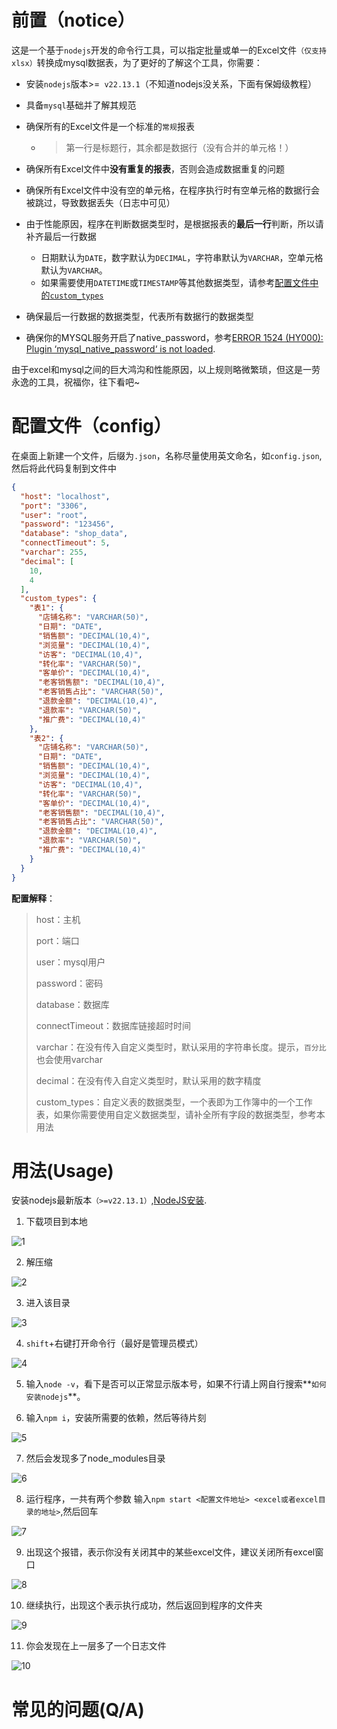 # 前置（notice）

这是一个基于`nodejs`开发的命令行工具，可以指定批量或单一的Excel文件`（仅支持xlsx）`转换成mysql数据表，为了更好的了解这个工具，你需要：

+ 安装`nodejs`版本>=` v22.13.1`（不知道nodejs没关系，下面有保姆级教程）

+ 具备`mysql`基础并了解其规范

+ 确保所有的Excel文件是一个标准的`常规`报表

    + > 第一行是标题行，其余都是数据行（没有合并的单元格！）

+ 确保所有Excel文件中**没有重复的报表**，否则会造成数据重复的问题

+ 确保所有Excel文件中没有空的单元格，在程序执行时有空单元格的数据行会被跳过，导致数据丢失（日志中可见）

+ 由于性能原因，程序在判断数据类型时，是根据报表的**最后一行**判断，所以请补齐最后一行数据

    + 日期默认为`DATE`，数字默认为`DECIMAL`，字符串默认为`VARCHAR`，空单元格默认为`VARCHAR`。
  + 如果需要使用`DATETIME`或`TIMESTAMP`等其他数据类型，请参考<u>配置文件中的`custom_types`</u>

+ 确保最后一行数据的数据类型，代表所有数据行的数据类型

+ 确保你的MYSQL服务开启了native_password，参考[ERROR 1524 (HY000): Plugin ‘mysql_native_password‘ is not loaded](https://blog.csdn.net/xiaohua616/article/details/139477112).



由于excel和mysql之间的巨大鸿沟和性能原因，以上规则略微繁琐，但这是一劳永逸的工具，祝福你，往下看吧~

# 配置文件（config）

在桌面上新建一个文件，后缀为`.json`，名称尽量使用英文命名，如`config.json`,然后将此代码复制到文件中

```json
{
  "host": "localhost",
  "port": "3306",
  "user": "root",
  "password": "123456",
  "database": "shop_data",
  "connectTimeout": 5,
  "varchar": 255,
  "decimal": [
    10,
    4
  ],
  "custom_types": {
    "表1": {
      "店铺名称": "VARCHAR(50)",
      "日期": "DATE",
      "销售额": "DECIMAL(10,4)",
      "浏览量": "DECIMAL(10,4)",
      "访客": "DECIMAL(10,4)",
      "转化率": "VARCHAR(50)",
      "客单价": "DECIMAL(10,4)",
      "老客销售额": "DECIMAL(10,4)",
      "老客销售占比": "VARCHAR(50)",
      "退款金额": "DECIMAL(10,4)",
      "退款率": "VARCHAR(50)",
      "推广费": "DECIMAL(10,4)"
    },
    "表2": {
      "店铺名称": "VARCHAR(50)",
      "日期": "DATE",
      "销售额": "DECIMAL(10,4)",
      "浏览量": "DECIMAL(10,4)",
      "访客": "DECIMAL(10,4)",
      "转化率": "VARCHAR(50)",
      "客单价": "DECIMAL(10,4)",
      "老客销售额": "DECIMAL(10,4)",
      "老客销售占比": "VARCHAR(50)",
      "退款金额": "DECIMAL(10,4)",
      "退款率": "VARCHAR(50)",
      "推广费": "DECIMAL(10,4)"
    }
  }
}
```

**配置解释**：

> host：主机
>
> port：端口
>
> user：mysql用户
>
> password：密码
>
> database：数据库
>
> connectTimeout：数据库链接超时时间
>
> varchar：在没有传入自定义类型时，默认采用的字符串长度。提示，`百分比`也会使用varchar
>
> decimal：在没有传入自定义类型时，默认采用的数字精度
>
> custom_types：自定义表的数据类型，一个表即为工作簿中的一个工作表，如果你需要使用自定义数据类型，请补全所有字段的数据类型，参考本用法

# 用法(Usage)

安装nodejs最新版本`（>=v22.13.1）`,[NodeJS安装](https://nodejs.org/en).

1. 下载项目到本地

![1](./docs/images/1.jpg)

2. 解压缩

![2](./docs/images/8.jpg)

3. 进入该目录

![3](./docs/images/9.jpg)

4. `shift`+右键打开命令行（最好是管理员模式）

![4](./docs/images/4.jpg)

5. 输入`node -v`，看下是否可以正常显示版本号，如果不行请上网自行搜索**`如何安装nodejs`**。

6. 输入`npm i`，安装所需要的依赖，然后等待片刻

![5](./docs/images/3.jpg)

7. 然后会发现多了node_modules目录

![6](./docs/images/2.jpg)

8. 运行程序，一共有两个参数 输入`npm start <配置文件地址> <excel或者excel目录的地址>`,然后回车

![7](./docs/images/10.jpg)

9. 出现这个报错，表示你没有关闭其中的某些excel文件，建议关闭所有excel窗口

![8](./docs/images/6.jpg)

10. 继续执行，出现这个表示执行成功，然后返回到程序的文件夹

![9](./docs/images/5.jpg)

11. 你会发现在上一层多了一个日志文件

![10](./docs/images/7.jpg)

# 常见的问题(Q/A)

